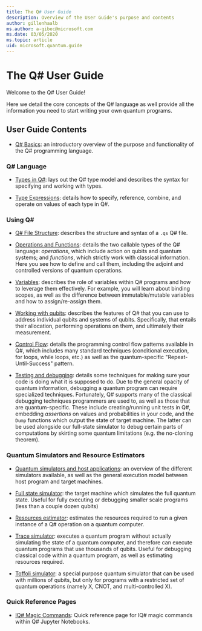 ```yaml
---
title: The Q# User Guide
description: Overview of the User Guide's purpose and contents
author: gillenhaalb
ms.author: a-gibec@microsoft.com
ms.date: 03/05/2020
ms.topic: article
uid: microsoft.quantum.guide
---
```


# The Q# User Guide

Welcome to the Q# User Guide! 

Here we detail the core concepts of the Q# language as well provide all the information you need to start writing your own quantum programs.

## User Guide Contents

- [Q# Basics](xref:microsoft.quantum.guide.basics): an introductory overview of the purpose and functionality of the Q# programming language. 

### Q# Language

- [Types in Q#](xref:microsoft.quantum.guide.types): lays out the Q# type model and describes the syntax for specifying and working with types.

- [Type Expressions](xref:microsoft.quantum.guide.expressions): details how to specify, reference, combine, and operate on values of each type in Q#. 

### Using Q#

- [Q# File Structure](xref:microsoft.quantum.guide.filestructure): describes the structure and syntax of a `.qs` Q# file.

- [Operations and Functions](xref:microsoft.quantum.guide.operationsfunctions): details the two callable types of the Q# language: *operations*, which include action on qubits and quantum systems; and *functions*, which strictly work with classical information. 
    Here you see how to define and call them, including the adjoint and controlled versions of quantum operations.

- [Variables](xref:microsoft.quantum.guide.variables): describes the role of variables within Q# programs and how to leverage them effectively. 
    For example, you will learn about binding scopes, as well as the difference between immutable/mutable variables and how to assign/re-assign them.

- [Working with qubits](xref:microsoft.quantum.guide.qubits): describes the features of Q# that you can use to address individual qubits and systems of qubits. 
    Specifically, that entails their allocation, performing operations on them, and ultimately their measurement. 

- [Control Flow](xref:microsoft.quantum.guide.controlflow): details the programming control flow patterns available in Q#, which includes many standard techniques (conditional execution, for loops, while loops, etc.) as well as the quantum-specific "Repeat-Until-Success" pattern.

- [Testing and debugging](xref:microsoft.quantum.guide.testingdebugging): details some techniques for making sure your code is doing what it is supposed to do. 
    Due to the general opacity of quantum information, debugging a quantum program can require specialized techniques. 
    Fortunately, Q# supports many of the classical debugging techniques programmers are used to, as well as those that are quantum-specific. These include creating/running unit tests in Q#, embedding *assertions* on values and probabilities in your code, and the `Dump` functions which output the state of target machine. 
    The latter can be used alongside our full-state simulator to debug certain parts of computations by skirting some quantum limitations (e.g. the no-cloning theorem).

### Quantum Simulators and Resource Estimators

- [Quantum simulators and host applications](xref:microsoft.quantum.machines): an overview of the different simulators available, as well as the general execution model between host program and target machines.

- [Full state simulator](xref:microsoft.quantum.machines.full-state-simulator): the target machine which simulates the full quantum state. Useful for fully executing or debugging smaller scale programs (less than a couple dozen qubits)

- [Resources estimator](xref:microsoft.quantum.machines.resources-estimator): estimates the resources required to run a given instance of a Q# operation on a quantum computer.

- [Trace simulator](xref:microsoft.quantum.machines.qc-trace-simulator.intro): executes a quantum program without actually simulating the state of a quantum computer, and therefore can execute quantum programs that use thousands of qubits. Useful for debugging classical code within a quantum program, as well as estimating resources required.

- [Toffoli simulator](xref:microsoft.quantum.machines.toffoli-simulator): a special purpose quantum simulator that can be used with millions of qubits, but only for programs with a restricted set of quantum operations (namely X, CNOT, and multi-controlled X).

### Quick Reference Pages

- [IQ# Magic Commands](xref:microsoft.quantum.guide.quickref.iqsharp): Quick reference page for IQ# magic commands within Q# Jupyter Notebooks.
